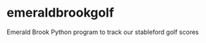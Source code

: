 emeraldbrookgolf
================

Emerald  Brook Python program to track our stableford golf scores
